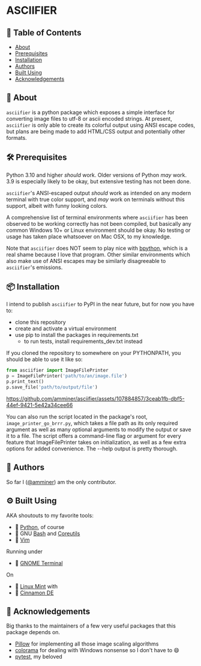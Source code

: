 # ASCIIFIER

## 📜 Table of Contents

- [About](#about)
- [Prerequisites](#prereqs)
- [Installation](#installation)
- [Authors](#authors)
- [Built Using](#built_using)
- [Acknowledgements](#acknowledgements)

## 🧐 About <a name = "about"></a>

`asciifier` is a python package which exposes a simple interface
for converting image files to utf-8 or ascii encoded strings.
At present, `asciifier` is only able to create its colorful output using ANSI escape codes,
but plans are being made to add HTML/CSS output and potentially other formats.

## 🛠 Prerequisites <a name = "prereqs"></a>

Python 3.10 and higher *should* work. Older versions of Python *may* work.
3.9 is especially likely to be okay, but extensive testing has not been done.

`asciifier`'s ANSI-escaped output *should* work as intended on any modern terminal with
true color support, and *may* work on terminals without this support,
albeit with funny looking colors.

A comprehensive list of terminal environments where `asciifier` has been observed to
be working correctly has not been compiled, but basically any common Windows 10+ or Linux
environment should be okay. No testing or usage has taken place whatsoever on Mac OSX,
to my knowledge.

Note that `asciifier` does NOT seem to play nice with
[bpython](https://bpython-interpreter.org/),
which is a real shame because I love that program.
Other similar environments which also make use of ANSI escapes may be similarly
disagreeable to `asciifier`'s emissions.

## 📦 Installation <a name = "installation"></a>

I intend to publish `asciifier` to PyPI in the near future, but for now you have to:

* clone this repository
* create and activate a virtual environment
* use pip to install the packages in requirements.txt
  * to run tests, install requirements_dev.txt instead

If you cloned the repository to somewhere on your PYTHONPATH, you should be able to use it
like so:

```py
from asciifier import ImageFilePrinter
p = ImageFilePrinter('path/to/an/image.file')
p.print_text()
p.save_file('path/to/output/file')
```

https://github.com/amminer/asciifier/assets/107884857/3ceab1fb-dbf5-44ef-9421-5e42a34cee66

You can also run the script located in the package's root, `image_printer_go_brrr.py`,
which takes a file path as its only required argument as well as many
optional arguments to modify the output or save it to a file.
The script offers a command-line flag or argument for every feature that ImageFilePrinter
takes on initialization, as well as a few extra options for added convenience.
The --help output is pretty thorough.

## 👥 Authors  <a name = "authors"></a>

So far I ([@amminer](https://github.com/amminer)) am the only contributor.

## ⚙ Built Using <a name = "built_using"></a>

AKA shoutouts to my favorite tools:

* 🐍 [Python](https://www.python.org/), of course
* 🐂 GNU [Bash](https://www.gnu.org/savannah-checkouts/gnu/bash/) and
  [Coreutils](https://www.gnu.org/savannah-checkouts/gnu/coreutils)
* 📝 [Vim](https://www.vim.org/)

Running under

* 👣 [GNOME Terminal](https://help.gnome.org/users/gnome-terminal/stable/)

On

* 🐧 [Linux Mint](https://linuxmint.com/) with
* 🌿 [Cinnamon DE](https://github.com/linuxmint/Cinnamon)

## 🙏 Acknowledgements  <a name = "acknowledgements"></a>

Big thanks to the maintainers of a few very useful packages that this package depends on.
* [Pillow](https://github.com/python-pillow/Pillow) for implementing
all those image scaling algorithms
* [colorama](https://github.com/tartley/colorama) for dealing with Windows nonsense
  so I don't have to 😄
* [pytest](https://docs.pytest.org/en/8.0.x/), my beloved
